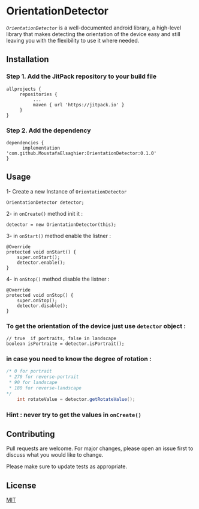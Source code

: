 # OrientationDetector

*`OrientationDetector`* is a well-documented android library, a high-level library that makes detecting the orientation of the device easy and still leaving you with the flexibility to use it where needed.

## Installation

### Step 1. Add the JitPack repository to your build file



```
allprojects {
     repositories {
	      ...
	      maven { url 'https://jitpack.io' }
     }
}
```

### Step 2. Add the dependency




```
dependencies {
	  implementation 'com.github.MoustafaElsaghier:OrientationDetector:0.1.0'
}
```


## Usage
1- Create a new Instance of `OrientationDetector`
```
OrientationDetector detector;
```
2- in `onCreate()` method init it :
```
detector = new OrientationDetector(this);
```
3- in `onStart()` method enable the listner :

```
@Override
protected void onStart() {
    super.onStart();
    detector.enable();
}
```
4- in `onStop()` method disable the listner :

```
@Override
protected void onStop() {
    super.onStop();
    detector.disable();
}
```
### To get the orientation of the device just use `detector` object :
```
// true  if portraits, false in landscape
boolean isPortraite = detector.isPortrait();
```

### in case you need to know the degree of rotation :
```java
/* 0 for portrait
 * 270 for reverse-portrait
 * 90 for landscape
 * 180 for reverse-landscape
*/
    int rotateValue = detector.getRotateValue();
```
### Hint : never try to get the values in `onCreate()`
## Contributing
Pull requests are welcome. For major changes, please open an issue first to discuss what you would like to change.

Please make sure to update tests as appropriate.

## License
[MIT](https://choosealicense.com/licenses/mit/)
